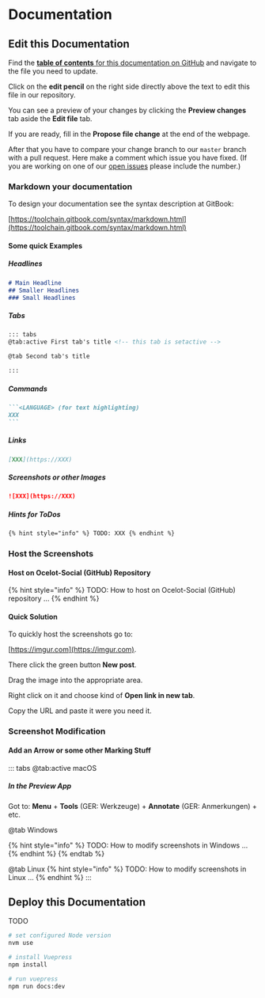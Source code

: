 # Documentation

## Edit this Documentation

Find the [**table of contents** for this documentation on GitHub](https://github.com/Ocelot-Social-Community/Ocelot-Social/blob/master/SUMMARY.md) and navigate to the file you need to update.

Click on the **edit pencil** on the right side directly above the text to edit this file in our repository.

You can see a preview of your changes by clicking the **Preview changes** tab aside the **Edit file** tab.

If you are ready, fill in the **Propose file change** at the end of the webpage.

After that you have to compare your change branch to our `master` branch with a pull request. Here make a comment which issue you have fixed. (If you are working on one of our [open issues](https://github.com/Ocelot-Social-Community/Ocelot-Social/issues) please include the number.)

### Markdown your documentation

To design your documentation see the syntax description at GitBook:

[https://toolchain.gitbook.com/syntax/markdown.html](https://toolchain.gitbook.com/syntax/markdown.html)

#### Some quick Examples

##### Headlines

```markdown
# Main Headline
## Smaller Headlines
### Small Headlines
```

##### Tabs

```markdown
::: tabs
@tab:active First tab's title <!-- this tab is setactive -->

@tab Second tab's title

:::
```


##### Commands

~~~markdown
```<LANGUAGE> (for text highlighting)
XXX
```
~~~

##### Links

```markdown
[XXX](https://XXX)
```

##### Screenshots or other Images

```markdown
![XXX](https://XXX)
```

##### Hints for ToDos

```markdown
{% hint style="info" %} TODO: XXX {% endhint %}
```

### Host the Screenshots

#### Host on Ocelot-Social \(GitHub\) Repository

{% hint style="info" %}
TODO: How to host on Ocelot-Social \(GitHub\) repository ...
{% endhint %}

#### Quick Solution

To quickly host the screenshots go to:

[https://imgur.com](https://imgur.com).

There click the green button **New post**.

Drag the image into the appropriate area.

Right click on it and choose kind of **Open link in new tab**.

Copy the URL and paste it were you need it.

### Screenshot Modification

#### Add an Arrow or some other Marking Stuff

::: tabs
@tab:active macOS

##### In the Preview App

Got to: **Menu** + **Tools** \(GER: Werkzeuge\) + **Annotate** \(GER: Anmerkungen\) + etc.

@tab Windows

{% hint style="info" %}
TODO: How to modify screenshots in Windows ...
{% endhint %}
{% endtab %}

@tab Linux
{% hint style="info" %}
TODO: How to modify screenshots in Linux ...
{% endhint %}
:::

## Deploy this Documentation

TODO

```bash
# set configured Node version
nvm use

# install Vuepress
npm install

# run vuepress
npm run docs:dev
```